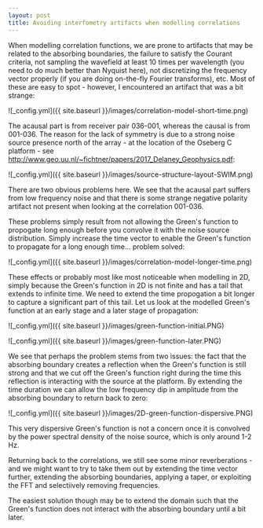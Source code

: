 ```yaml
---
layout: post
title: Avoiding interfometry artifacts when modelling correlations
---
```

When modelling correlation functions, we are prone to artifacts that may be related to the absorbing boundaries, the failure to satisfy the Courant criteria, not sampling the wavefield at least 10 times per wavelength (you need to do much better than Nyquist here), not discretizing the frequency vector properly (if you are doing on-the-fly Fourier transforms), etc. Most of these are easy to spot - however, I encountered an artifact that was a bit strange:

  ![_config.yml]({{ site.baseurl }}/images/correlation-model-short-time.png)

The acausal part is from receiver pair 036-001, whereas the causal is from 001-036. The reason for the lack of symmetry is due to a strong noise source presence north of the array - at the location of the Oseberg C platform - see http://www.geo.uu.nl/~fichtner/papers/2017_Delaney_Geophysics.pdf:

  ![_config.yml]({{ site.baseurl }}/images/source-structure-layout-SWIM.png)


There are two obvious problems here. We see that the acausal part suffers from low frequency noise and that there is some strange negative polarity artifact not present when looking at the correlation 001-036.

These problems simply result from not allowing the Green's function to propogate long enough before you convolve it with the noise source distribution. Simply increase the time vector to enable the Green's function to propagate for a long enough time... problem solved:

  ![_config.yml]({{ site.baseurl }}/images/correlation-model-longer-time.png)

These effects or probably most like most noticeable when modelling in 2D, simply because the Green's function in 2D is not finite and has a tail that extends to infinite time. We need to extend the time propogation a bit longer to capture a significant part of this tail. Let us look at the modelled Green's function at an early stage and a later stage of propagation:

  ![_config.yml]({{ site.baseurl }}/images/green-function-initial.PNG)

  ![_config.yml]({{ site.baseurl }}/images/green-function-later.PNG)

We see that perhaps the problem stems from two issues: the fact that the absorbing boundary creates a reflection when the Green's function is still strong and that we cut off the Green's function right during the time this reflection is interacting with the source at the platform. By extending the time duration we can allow the low frequency dip in amplitude from the absorbing boundary to return back to zero:

  ![_config.yml]({{ site.baseurl }}/images/2D-green-function-dispersive.PNG)

This very dispersive Green's function is not a concern once it is convolved by the power spectral density of the noise source, which is only around 1-2 Hz.

Returning back to the correlations, we still see some minor reverberations - and we might want to try to take them out by extending the time vector further, extending the absorbing boundaries, applying a taper, or exploiting the FFT and selectiively removing frequencies.

The easiest solution though may be to extend the domain such that the Green's function does not interact with the absorbing boundary until a bit later.